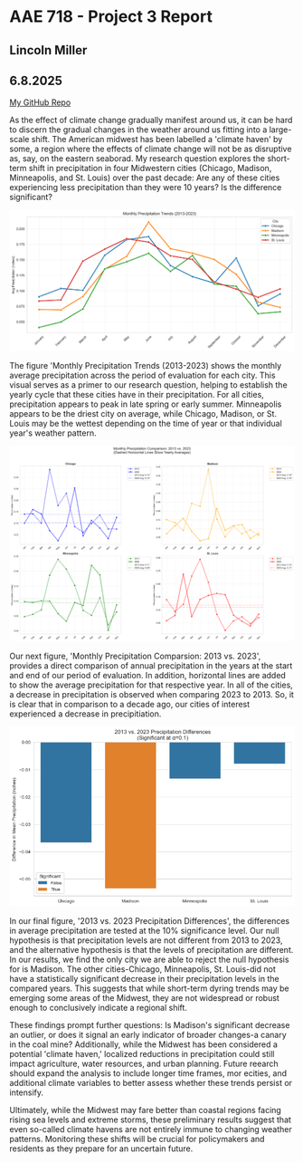 # AAE 718 - Project 3 Report
## Lincoln Miller
## 6.8.2025

[My GitHub Repo](https://github.com/lincolnmiller03/Climate_Data_Project)

As the effect of climate change gradually manifest around us, it can be hard to discern the gradual changes in the weather around us fitting into a large-scale shift. The American midwest has been labelled a 'climate haven' by some, a region where the effects of climate change will not be as disruptive as, say, on the eastern seaborad. My research question explores the short-term shift in precipitation in four Midwestern cities (Chicago, Madison, Minneapolis, and St. Louis) over the past decade: Are any of these cities experiencing less precipitation than they were 10 years? Is the difference significant?

!["Midwest Precipitation Trends"](images/precip_trends.png)

The figure 'Monthly Precipitation Trends (2013-2023) shows the monthly average precipitation across the period of evaluation for each city. This visual serves as a primer to our research question, helping to establish the yearly cycle that these cities have in their precipitation. For all cities, precipitation appears to peak in late spring or early summer. Minneapolis appears to be the driest city on average, while Chicago, Madison, or St. Louis may be the wettest depending on the time of year or that individual year's weather pattern. 

!["Midwest Precipitation Comparison"](images/precip_comparison.png)

Our next figure, 'Monthly Precipitation Comparsion: 2013 vs. 2023', provides a direct comparison of annual precipitation in the years at the start and end of our period of evaluation. In addition, horizontal lines are added to show the average precipitation for that respective year. In all of the cities, a decrease in precipitation is observed when comparing 2023 to 2013. So, it is clear that in comparison to a decade ago, our cities of interest experienced a decrease in precipitiation. 

!["Midwest Precipitation Test"](images/precip_diff.png)

In our final figure, '2013 vs. 2023 Precipitation Differences', the differences in average precipitation are tested at the 10% significance level. Our null hypothesis is that precipitation levels are not different from 2013 to 2023, and the alternative hypothesis is that the levels of precipitation are different. In our results, we find the only city we are able to reject the null hypothesis for is Madison. The other cities-Chicago, Minneapolis, St. Louis-did not have a statistically significant decrease in their precipitation levels in the compared years. This suggests that while short-term dyring trends may be emerging some areas of the Midwest, they are not widespread or robust enough to conclusively indicate a regional shift.

These findings prompt further questions: Is Madison's significant decrease an outlier, or does it signal an early indicator of broader changes-a canary in the coal mine? Additionally, while the Midwest has been considered a potential 'climate haven,' localized reductions in precipitation could still impact agriculture, water resources, and urban planning. Future reearch should expand the analysis to include longer time frames, mor ecities, and additional climate variables to better assess whether these trends persist or intensify. 

Ultimately, while the Midwest may fare better than coastal regions facing rising sea levels and extreme storms, these preliminary results suggest that even so-called climate havens are not entirely immune to changing weather patterns. Monitoring these shifts will be crucial for policymakers and residents as they prepare for an uncertain future. 
